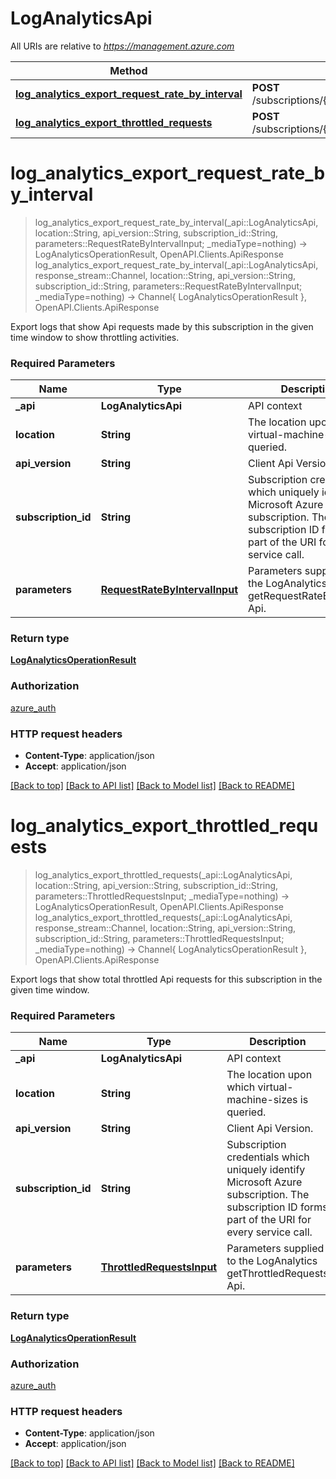 # LogAnalyticsApi

All URIs are relative to *https://management.azure.com*

Method | HTTP request | Description
------------- | ------------- | -------------
[**log_analytics_export_request_rate_by_interval**](LogAnalyticsApi.md#log_analytics_export_request_rate_by_interval) | **POST** /subscriptions/{subscriptionId}/providers/Microsoft.Compute/locations/{location}/logAnalytics/apiAccess/getRequestRateByInterval | 
[**log_analytics_export_throttled_requests**](LogAnalyticsApi.md#log_analytics_export_throttled_requests) | **POST** /subscriptions/{subscriptionId}/providers/Microsoft.Compute/locations/{location}/logAnalytics/apiAccess/getThrottledRequests | 


# **log_analytics_export_request_rate_by_interval**
> log_analytics_export_request_rate_by_interval(_api::LogAnalyticsApi, location::String, api_version::String, subscription_id::String, parameters::RequestRateByIntervalInput; _mediaType=nothing) -> LogAnalyticsOperationResult, OpenAPI.Clients.ApiResponse <br/>
> log_analytics_export_request_rate_by_interval(_api::LogAnalyticsApi, response_stream::Channel, location::String, api_version::String, subscription_id::String, parameters::RequestRateByIntervalInput; _mediaType=nothing) -> Channel{ LogAnalyticsOperationResult }, OpenAPI.Clients.ApiResponse



Export logs that show Api requests made by this subscription in the given time window to show throttling activities.

### Required Parameters

Name | Type | Description  | Notes
------------- | ------------- | ------------- | -------------
 **_api** | **LogAnalyticsApi** | API context | 
**location** | **String** | The location upon which virtual-machine-sizes is queried. |
**api_version** | **String** | Client Api Version. |
**subscription_id** | **String** | Subscription credentials which uniquely identify Microsoft Azure subscription. The subscription ID forms part of the URI for every service call. |
**parameters** | [**RequestRateByIntervalInput**](RequestRateByIntervalInput.md) | Parameters supplied to the LogAnalytics getRequestRateByInterval Api. |

### Return type

[**LogAnalyticsOperationResult**](LogAnalyticsOperationResult.md)

### Authorization

[azure_auth](../README.md#azure_auth)

### HTTP request headers

 - **Content-Type**: application/json
 - **Accept**: application/json

[[Back to top]](#) [[Back to API list]](../README.md#api-endpoints) [[Back to Model list]](../README.md#models) [[Back to README]](../README.md)

# **log_analytics_export_throttled_requests**
> log_analytics_export_throttled_requests(_api::LogAnalyticsApi, location::String, api_version::String, subscription_id::String, parameters::ThrottledRequestsInput; _mediaType=nothing) -> LogAnalyticsOperationResult, OpenAPI.Clients.ApiResponse <br/>
> log_analytics_export_throttled_requests(_api::LogAnalyticsApi, response_stream::Channel, location::String, api_version::String, subscription_id::String, parameters::ThrottledRequestsInput; _mediaType=nothing) -> Channel{ LogAnalyticsOperationResult }, OpenAPI.Clients.ApiResponse



Export logs that show total throttled Api requests for this subscription in the given time window.

### Required Parameters

Name | Type | Description  | Notes
------------- | ------------- | ------------- | -------------
 **_api** | **LogAnalyticsApi** | API context | 
**location** | **String** | The location upon which virtual-machine-sizes is queried. |
**api_version** | **String** | Client Api Version. |
**subscription_id** | **String** | Subscription credentials which uniquely identify Microsoft Azure subscription. The subscription ID forms part of the URI for every service call. |
**parameters** | [**ThrottledRequestsInput**](ThrottledRequestsInput.md) | Parameters supplied to the LogAnalytics getThrottledRequests Api. |

### Return type

[**LogAnalyticsOperationResult**](LogAnalyticsOperationResult.md)

### Authorization

[azure_auth](../README.md#azure_auth)

### HTTP request headers

 - **Content-Type**: application/json
 - **Accept**: application/json

[[Back to top]](#) [[Back to API list]](../README.md#api-endpoints) [[Back to Model list]](../README.md#models) [[Back to README]](../README.md)

